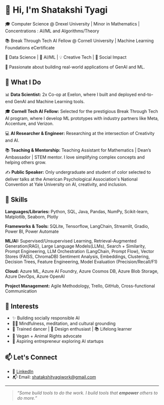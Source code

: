 # 👋 Hi, I'm Shatakshi Tyagi

🎓 Computer Science @ Drexel University | Minor in Mathematics | Concentrations : AI/ML and Algorithms/Theory

📚 Break Through Tech AI Fellow @ Cornell University | Machine Learning Foundations eCertificate

💼 Data Science | 🧠 AI/ML | 💡 Creative Tech | 🤝 Social Impact

🚀 Passionate about building real-world applications of GenAI and ML.


## 🔧 What I Do

📊 **Data Scientist:** 2x Co-op at Exelon, where I built and deployed end-to-end GenAI and Machine Learning tools.

🎓 **Cornell Tech AI Fellow:** Selected for the prestigious Break Through Tech AI program, where I develop ML prototypes with industry partners like Meta, Accenture, and Verizon.

💻 **AI Researcher & Engineer:** Researching at the intersection of Creativity and AI. 

📚 **Teaching & Mentorship:** Teaching Assistant for Mathematics | Dean’s Ambassador | STEM mentor. I love simplifying complex concepts and helping others grow.

✍️ **Public Speaker:** Only undergraduate and student of color selected to deliver talks at the American Psychological Association's National Convention at Yale University  on AI, creativity, and inclusion.


## 🔗 Skills

**Languages/Libraries:** Python, SQL, Java, Pandas, NumPy, Scikit-learn, Matplotlib, Seaborn, Plotly

**Frameworks & Tools:** SQLite, Tensorflow, LangChain, Streamlit, Gradio, Power BI, Power Automate

**ML/AI:** Supervised/Unsupervised Learning, Retrieval-Augmented Generation(RAG), Large Language Models(LLMs),
Search + Similarity, Prompt Engineering, LLM Orchestration (LangChain, Prompt Flow), Vector Stores (FAISS, ChromaDB)
Sentiment Analysis, Embeddings, Clustering, Decision Trees, Feature Engineering, Model Evaluation (Precision/Recall/F1)

**Cloud:** Azure ML, Azure AI Foundry, Azure Cosmos DB, Azure Blob Storage, Azure DevOps, Azure OpenAI

**Project Management:** Agile Methodology, Trello, GitHub, Cross-functional Communication


## 🌱 Interests

- ✨ Building socially responsible AI  
- 🧘‍♀️ Mindfulness, meditation, and cultural grounding  
- 💃 Trained dancer | 🎨 Design enthusiast | 📚 Lifelong learner  
- 🐾 Vegan + Animal Rights advocate  
- 🚀 Aspiring entrepreneur exploring AI startups


## 📫 Let's Connect

- 🔗 [LinkedIn](https://linkedin.com/in/shatakshiityagi)  
- 📬 Email: shatakshityagiwork@gmail.com 

---

> _“Some build tools to do the work. I build tools that **empower** others to do more.”_

